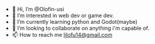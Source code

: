 - 👋 Hi, I’m @Olofin-usi
- 👀 I’m interested in web dev or game dev.
- 🌱 I’m currently learning python and Godot(maybe)
- 💞️ I’m looking to collaborate on anything i'm capable of.
- 📫 How to reach me lilofu14@gmail.com
<!---
Olofin-usi/Olofin-usi is a ✨ special ✨ repository because its `README.md` (this file) appears on your GitHub profile.
You can click the Preview link to take a look at your changes.
--->
